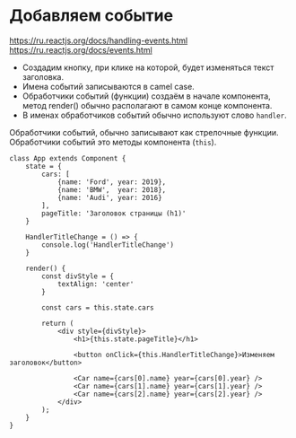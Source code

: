 # Добавляем событие
https://ru.reactjs.org/docs/handling-events.html<br />
https://ru.reactjs.org/docs/events.html

* Создадим кнопку, при клике на которой, будет изменяться текст заголовка.
* Имена событий записываются в camel case.
* Обработчики событий (функции) создаём в начале компонента, метод render() обычно располагают в самом конце компонента.
* В именах обработчиков событий обычно используют слово `handler`.

Обработчики событий, обычно записывают как стрелочные функции. Обработчики событий это методы компонента (`this`).

    class App extends Component {
        state = {
            cars: [
                {name: 'Ford', year: 2019},
                {name: 'BMW',  year: 2018},
                {name: 'Audi', year: 2016}
            ],
            pageTitle: 'Заголовок страницы (h1)'
        }

        HandlerTitleChange = () => {
            console.log('HandlerTitleChange')
        }

        render() {
            const divStyle = {
                textAlign: 'center'
            }

            const cars = this.state.cars

            return (
                <div style={divStyle}>
                    <h1>{this.state.pageTitle}</h1>

                    <button onClick={this.HandlerTitleChange}>Изменяем заголовок</button>

                    <Car name={cars[0].name} year={cars[0].year} />
                    <Car name={cars[1].name} year={cars[1].year} />
                    <Car name={cars[2].name} year={cars[2].year} />
                </div>
            );
        }
    }
